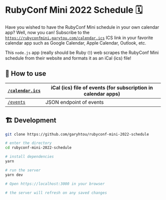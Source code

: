 # RubyConf Mini 2022 Schedule 🗓️

Have you wished to have the RubyConf Mini schedule in your own calendar app? Well, now you can! Subscribe to the
[`https://rubyconfmini.garytou.com/calendar.ics`](https://rubyconfmini.garytou.com/calendar.ics) ICS link in your favorite
calendar app such as Google Calendar, Apple Calendar, Outlook, etc.

This `node.js` app (really should be Ruby 🙄) web scrapes the RubyConf Mini schedule from their website and formats it
as an iCal (ics) file!

## 📎 How to use

| [`/calendar.ics`](https://rubyconfmini.garytou.com/calendar.ics) | iCal (ics) file of events (for subscription in calendar apps) |
| ---------------------------------------------------------------- | ------------------------------------------------------------- |
| [`/events`](https://rubyconfmini.garytou.com/events)             | JSON endpoint of events                                       |

## 🏗️ Development

```sh
git clone https://github.com/garyhtou/rubyconf-mini-2022-schedule

# enter the directory
cd rubyconf-mini-2022-schedule

# install dependencies
yarn

# run the server
yarn dev

# Open https://localhost:3000 in your browser

# the server will refresh on any saved changes
```